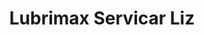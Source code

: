 ---
title: "Lubrimax Servicar Liz"
url: /trujillo/lubrimax-servicar-liz/
shop: reparación de automóviles
---